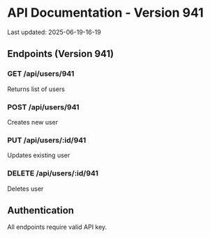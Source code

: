 # API Documentation - Version 941
Last updated: 2025-06-19-16-19

## Endpoints (Version 941)

### GET /api/users/941
Returns list of users

### POST /api/users/941
Creates new user

### PUT /api/users/:id/941
Updates existing user

### DELETE /api/users/:id/941
Deletes user

## Authentication
All endpoints require valid API key.
